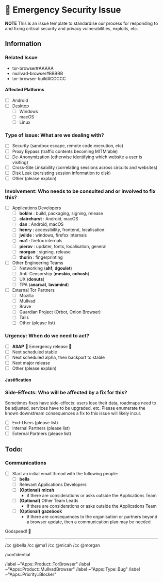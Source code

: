 # 🚨 Emergency Security Issue

**NOTE** This is an issue template to standardise our process for responding to and fixing critical security and privacy vulnerabilities, exploits, etc.

## Information

### Related Issue
- tor-browser#AAAAA
- mullvad-browser#BBBBB
- tor-browser-build#CCCCC

#### Affected Platforms

- [ ] Android
- [ ] Desktop
  - [ ] Windows
  - [ ] macOS
  - [ ] Linux

### Type of Issue: What are we dealing with?

- [ ] Security (sandbox escape, remote code execution, etc)
- [ ] Proxy Bypass (traffic contents becoming MITM'able)
- [ ] De-Anonymization (otherwise identifying which website a user is visiting)
- [ ] Cross-Site Linkability (correlating sessions across circuits and websites)
- [ ] Disk Leak (persisting session information to disk)
- [ ] Other (please explain)

### Involvement: Who needs to be consulted and or involved to fix this?

- [ ] Applications Developers
  - [ ] **boklm** : build, packaging, signing, release
  - [ ] **clairehurst** : Android, macOS
  - [ ] **dan** : Android, macOS
  - [ ] **henry** : accessibility, frontend, localisation
  - [ ] **jwilde** : windows, firefox internals
  - [ ] **ma1** : firefox internals
  - [ ] **pierov** : updater, fonts, localisation, general
  - [ ] **morgan** : signing, release
  - [ ] **thorin** : fingerprinting
- [ ] Other Engineering Teams
  - [ ] Networking (**ahf**, **dgoulet**)
  - [ ] Anti-Censorship (**meskio**, **cohosh**)
  - [ ] UX (**donuts**)
  - [ ] TPA (**anarcat**, **lavamind**)
- [ ] External Tor Partners
  - [ ] Mozilla
  - [ ] Mullvad
  - [ ] Brave
  - [ ] Guardian Project (Orbot, Onion Browser)
  - [ ] Tails
  - [ ] Other (please list)

### Urgency: When do we need to act?

- [ ] **ASAP** :rotating_light: Emergency release :rotating_light:
- [ ] Next scheduled stable
- [ ] Next scheduled alpha, then backport to stable
- [ ] Next major release
- [ ] Other (please explain)

#### Justification

<!-- Provide some paragraph here justifying the logic behind our estimated urgency -->

### Side-Effects: Who will be affected by a fix for this?
Sometimes fixes have side-effects: users lose their data, roadmaps need to be adjusted, services have to be upgraded, etc. Please enumerate the known downstream consequences a fix to this issue will likely incur.
- [ ] End-Users (please list)
- [ ] Internal Partners (please list)
- [ ] External Partners (please list)

## Todo:

### Communications

- [ ] Start an initial email thread with the following people:
  - [ ] **bella**
  - [ ] Relevant Applications Developers
  - [ ] **(Optional)** **micah**
    - if there are considerations or asks outside the Applications Team
  - [ ] **(Optional)** Other Team Leads
    - if there are considerations or asks outside the Applications Team
  - [ ] **(Optional)** **gazebook**
    - if there are consequences to the organisation or partners beyond a browser update, then a communication plan may be needed

Godspeed! :pray:

<!-- Do not edit beneath this line <3 -->

---

/cc @bella
/cc @ma1
/cc @micah
/cc @morgan

/confidential

/label ~"Apps::Product::TorBrowser"
/label ~"Apps::Product::MullvadBrowser"
/label ~"Apps::Type::Bug"
/label ~"Apps::Priority::Blocker"
